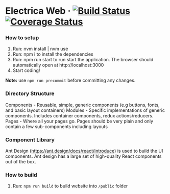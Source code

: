 # Electrica Web &middot; [![Build Status](https://travis-ci.com/electricaio/web.svg?token=FMUmapqayPyMpo7S8j31&branch=master)](https://travis-ci.com/electricaio/web) [![Coverage Status](https://coveralls.io/repos/github/electricaio/web/badge.svg?branch=master&t=PqO7AE)](https://coveralls.io/github/electricaio/web?branch=master)

### How to setup

1. Run: nvm install | nvm use
1. Run: npm i to install the dependencies
1. Run: npm run start to run start the application. The browser should automatically open at http://localhost:3000
1. Start coding!

**Note:** use `npm run precommit` before committing any changes. 

### Directory Structure

Components - Reusable, simple, generic components (e.g buttons, fonts, and basic layout containers)
Modules - Specific implementations of generic components. Includes container components, redux actions/reducers.
Pages - Where all your pages go. Pages should be very plain and only contain a few sub-components including layouts

### Component Library

Ant Design (https://ant.design/docs/react/introduce) is used to build the UI components. Ant design has a large set of high-quality React components out of the box.


### How to build

1.  Run: `npm run build` to build website into `/public` folder
